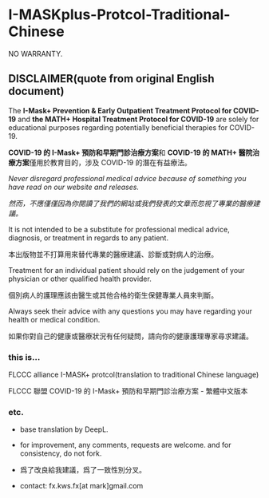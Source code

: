 # I-MASKplus-Protcol-Traditional-Chinese

NO WARRANTY.

## DISCLAIMER(quote from original English document)

The **I-Mask+ Prevention & Early Outpatient Treatment Protocol for COVID-19** and **the MATH+ Hospital Treatment Protocol for
COVID-19** are solely for educational purposes regarding potentially beneficial therapies for COVID-19.

**COVID-19 的 I-Mask+ 預防和早期門診治療方案**和 **COVID-19 的 MATH+ 醫院治療方案**僅用於教育目的，涉及 COVID-19 的潛在有益療法。

_Never disregard professional medical advice because of something you have read on our website and releases._

_然而，不應僅僅因為你閱讀了我們的網站或我們發表的文章而忽視了專業的醫療建議。_

It is not intended to be a substitute for professional medical advice, diagnosis, or treatment in regards to any patient.

本出版物並不打算用來替代專業的醫療建議、診斷或對病人的治療。

Treatment for an individual patient should rely on the judgement of your physician or other qualified health provider.

個別病人的護理應該由醫生或其他合格的衛生保健專業人員來判斷。

Always seek their advice with any questions you may have regarding your health or medical condition.

如果你對自己的健康或醫療狀況有任何疑問，請向你的健康護理專家尋求建議。

### this is...

FLCCC alliance I-MASK+ protcol(translation to traditional Chinese language)

FLCCC 聯盟 COVID-19 的 I-Mask+ 預防和早期門診治療方案 - 繁體中文版本

### etc.

* base translation by DeepL.

* for improvement, any comments, requests are welcome. and for consistency, do not fork.
* 爲了改良給我建議，爲了一致性別分叉。

* contact: fx.kws.fx[at mark]gmail.com
